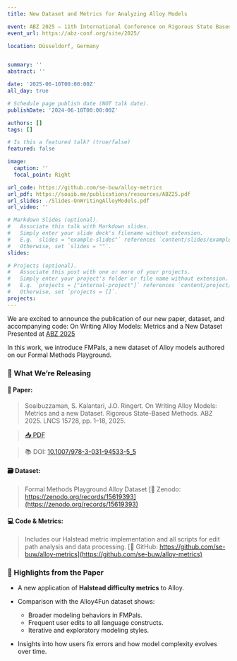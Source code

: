 ```yaml
---
title: New Dataset and Metrics for Analyzing Alloy Models

event: ABZ 2025 – 11th International Conference on Rigorous State Based Methods
event_url: https://abz-conf.org/site/2025/

location: Düsseldorf, Germany 


summary: ''
abstract: ''

date: '2025-06-10T00:00:00Z'
all_day: true

# Schedule page publish date (NOT talk date).
publishDate: '2024-06-10T00:00:00Z'

authors: []
tags: []

# Is this a featured talk? (true/false)
featured: false

image:
  caption: ''
  focal_point: Right

url_code: https://github.com/se-buw/alloy-metrics
url_pdf: https://soaib.me/publications/resources/ABZ25.pdf
url_slides: ./Slides-OnWritingAlloyModels.pdf
url_video: ''

# Markdown Slides (optional).
#   Associate this talk with Markdown slides.
#   Simply enter your slide deck's filename without extension.
#   E.g. `slides = "example-slides"` references `content/slides/example-slides.md`.
#   Otherwise, set `slides = ""`.
slides:

# Projects (optional).
#   Associate this post with one or more of your projects.
#   Simply enter your project's folder or file name without extension.
#   E.g. `projects = ["internal-project"]` references `content/project/deep-learning/index.md`.
#   Otherwise, set `projects = []`.
projects:
---
```


We are excited to announce the publication of our new paper, dataset, and accompanying code: On Writing Alloy Models: Metrics and a New Dataset Presented at [ABZ 2025](https://abz-conf.org/site/2025/)

In this work, we introduce FMPals, a new dataset of Alloy models authored on our Formal Methods Playground. 


### 📁 What We’re Releasing

#### **📄 Paper:**

> Soaibuzzaman, S. Kalantari, J.O. Ringert. On Writing Alloy Models: Metrics and a new Dataset. Rigorous State-Based Methods. ABZ 2025. LNCS 15728, pp. 1–18, 2025.

> [📥 PDF](https://soaib.me/publications/resources/ABZ25.pdf)

> 📚 DOI: [10.1007/978-3-031-94533-5_5](https://doi.org/10.1007/978-3-031-94533-5_5)

#### **🗃️ Dataset:**

> Formal Methods Playground Alloy Dataset
> [🔗 Zenodo: https://zenodo.org/records/15619393](https://zenodo.org/records/15619393)

#### **💻 Code & Metrics:**

> Includes our Halstead metric implementation and all scripts for edit path analysis and data processing.
> [🔗 GitHub: https://github.com/se-buw/alloy-metrics](https://github.com/se-buw/alloy-metrics)


### 🧪 Highlights from the Paper

* A new application of **Halstead difficulty metrics** to Alloy.
* Comparison with the Alloy4Fun dataset shows:

  * Broader modeling behaviors in FMPals.
  * Frequent user edits to all language constructs.
  * Iterative and exploratory modeling styles.
* Insights into how users fix errors and how model complexity evolves over time.
